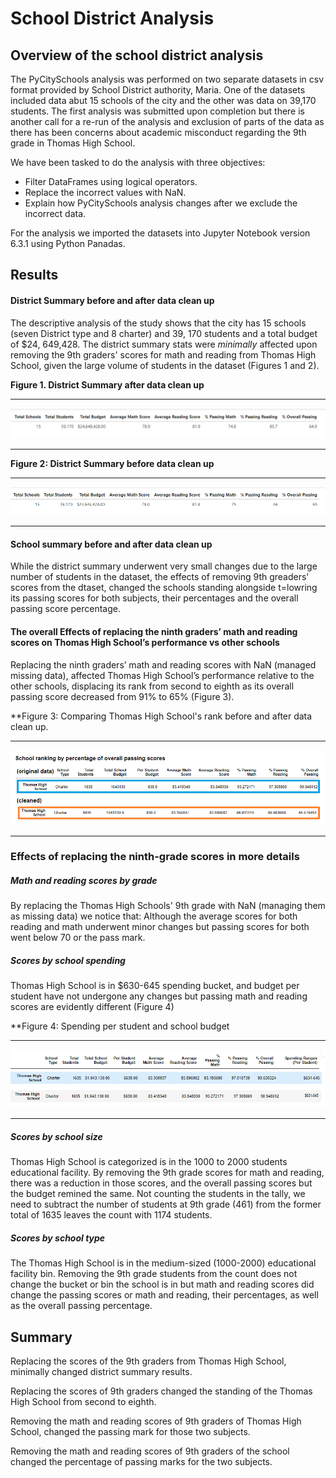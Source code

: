 # School District Analysis

## Overview of the school district analysis 

The PyCitySchools analysis was performed on two separate datasets in csv format provided by School District authority, Maria. One of the datasets included data abut 15 schools of the city and the other was data on 39,170 students. The first analysis was submitted upon completion but there is another call for a re-run of the analysis and exclusion of parts of the data as there has been concerns about academic misconduct regarding the 9th grade in Thomas High School. 

We have been tasked to do the analysis with three objectives: 

 *	Filter DataFrames using logical operators.
 *	Replace the incorrect values with NaN.
 *	Explain how PyCitySchools analysis changes after we exclude the incorrect data.
 
 
For the analysis we imported the datasets into Jupyter Notebook version 6.3.1 using Python Panadas. 

## Results

#### District Summary before and after data clean up

The descriptive analysis of the study shows that the city has 15 schools (seven District type and 8 charter) and 39, 170 students and a total budget of $24, 649,428. The district summary stats were *minimally* affected upon removing the 9th graders' scores for math and reading from Thomas High School, given the large volume of students in the dataset (Figures 1 and 2).

**Figure 1. District Summary after data clean up**

-------
![1-(district summary) Descriptive.png](https://github.com/BHashemi2021/School_District_Analysis/blob/main/Resources/1-(district%20summary)%20Descriptive.png)

------



**Figure 2: District Summary before data clean up**

------------------
![2-(district summary) Descriptive](https://github.com/BHashemi2021/School_District_Analysis/blob/main/Resources/2-(district%20summary)%20Descriptive.png)

------------------

#### School summary before and after data clean up

While the district summary underwent very small changes due to the large number of students in the dataset, the effects of removing 9th greaders' scores from the dtaset, changed the schools standing alongside t=lowring its passing scores for both subjects, their percentages and the overall passing score percentage.


#### The overall Effects of replacing the ninth graders’ math and reading scores on Thomas High School’s performance vs other schools

Replacing the ninth graders’ math and reading scores with NaN (managed missing data), affected Thomas High School’s performance relative to the other schools, displacing its rank from second to eighth as its overall passing score decreased from 91% to 65% (Figure 3).  

**Figure 3: Comparing Thomas High School's rank before and after data clean up.

--------------------
![3-comparative-school-summary-(percentage).png](https://github.com/BHashemi2021/School_District_Analysis/blob/main/Resources/3-comparative-school-summary-(percentage).png)

--------------------


### Effects of replacing the ninth-grade scores in more details

##### Math and reading scores by grade

By replacing the Thomas High Schools' 9th grade with NaN (managing them as missing data) we notice that:
Although the average scores for both reading and math underwent minor changes but passing scores for both went below 70 or the pass mark.  

##### Scores by school spending

Thomas High School is in $630-645 spending bucket, and budget per student have not undergone any changes but passing math and reading scores are evidently different (Figure 4)

**Figure 4: Spending per student and school budget

-----------------
![4-spendingbudget.png](https://github.com/BHashemi2021/School_District_Analysis/blob/main/Resources/4-spendingbudget.png) 

-----------------

##### Scores by school size

Thomas High School is categorized is in the 1000 to 2000 students educational facility.
By removing the 9th grade scores for math and reading, there was a reduction in those scores, and the overall passing scores but the budget remined the same. Not counting the students in the tally, we need to subtract the number of students at 9th grade (461) from the former total of 1635 leaves the count with 1174 students.   

##### Scores by school type

The Thomas High School is in the medium-sized (1000-2000) educational facility bin. Removing the 9th grade students from the count does not change the bucket or bin the school is in but math and reading scores did change the passing scores or math and reading, their percentages, as well as the overall passing percentage.


## Summary

Replacing the scores of the 9th graders from Thomas High School, minimally changed district summary results.

Replacing the scores of 9th graders changed the standing of the Thomas High School from second to eighth. 

Removing the math and reading scores of 9th graders of Thomas High School, changed the passing mark for those two subjects.

Removing the math and reading scores of 9th graders of the school changed the percentage of passing marks for the two subjects.


